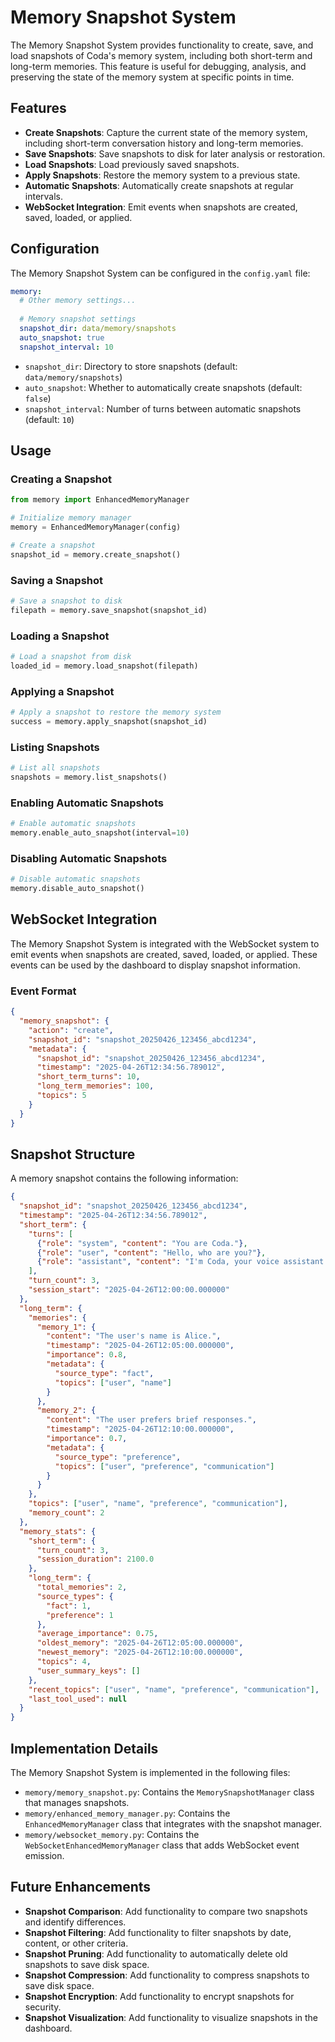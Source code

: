 # Memory Snapshot System

The Memory Snapshot System provides functionality to create, save, and load snapshots of Coda's memory system, including both short-term and long-term memories. This feature is useful for debugging, analysis, and preserving the state of the memory system at specific points in time.

## Features

- **Create Snapshots**: Capture the current state of the memory system, including short-term conversation history and long-term memories.
- **Save Snapshots**: Save snapshots to disk for later analysis or restoration.
- **Load Snapshots**: Load previously saved snapshots.
- **Apply Snapshots**: Restore the memory system to a previous state.
- **Automatic Snapshots**: Automatically create snapshots at regular intervals.
- **WebSocket Integration**: Emit events when snapshots are created, saved, loaded, or applied.

## Configuration

The Memory Snapshot System can be configured in the `config.yaml` file:

```yaml
memory:
  # Other memory settings...
  
  # Memory snapshot settings
  snapshot_dir: data/memory/snapshots
  auto_snapshot: true
  snapshot_interval: 10
```

- `snapshot_dir`: Directory to store snapshots (default: `data/memory/snapshots`)
- `auto_snapshot`: Whether to automatically create snapshots (default: `false`)
- `snapshot_interval`: Number of turns between automatic snapshots (default: `10`)

## Usage

### Creating a Snapshot

```python
from memory import EnhancedMemoryManager

# Initialize memory manager
memory = EnhancedMemoryManager(config)

# Create a snapshot
snapshot_id = memory.create_snapshot()
```

### Saving a Snapshot

```python
# Save a snapshot to disk
filepath = memory.save_snapshot(snapshot_id)
```

### Loading a Snapshot

```python
# Load a snapshot from disk
loaded_id = memory.load_snapshot(filepath)
```

### Applying a Snapshot

```python
# Apply a snapshot to restore the memory system
success = memory.apply_snapshot(snapshot_id)
```

### Listing Snapshots

```python
# List all snapshots
snapshots = memory.list_snapshots()
```

### Enabling Automatic Snapshots

```python
# Enable automatic snapshots
memory.enable_auto_snapshot(interval=10)
```

### Disabling Automatic Snapshots

```python
# Disable automatic snapshots
memory.disable_auto_snapshot()
```

## WebSocket Integration

The Memory Snapshot System is integrated with the WebSocket system to emit events when snapshots are created, saved, loaded, or applied. These events can be used by the dashboard to display snapshot information.

### Event Format

```json
{
  "memory_snapshot": {
    "action": "create",
    "snapshot_id": "snapshot_20250426_123456_abcd1234",
    "metadata": {
      "snapshot_id": "snapshot_20250426_123456_abcd1234",
      "timestamp": "2025-04-26T12:34:56.789012",
      "short_term_turns": 10,
      "long_term_memories": 100,
      "topics": 5
    }
  }
}
```

## Snapshot Structure

A memory snapshot contains the following information:

```json
{
  "snapshot_id": "snapshot_20250426_123456_abcd1234",
  "timestamp": "2025-04-26T12:34:56.789012",
  "short_term": {
    "turns": [
      {"role": "system", "content": "You are Coda."},
      {"role": "user", "content": "Hello, who are you?"},
      {"role": "assistant", "content": "I'm Coda, your voice assistant."}
    ],
    "turn_count": 3,
    "session_start": "2025-04-26T12:00:00.000000"
  },
  "long_term": {
    "memories": {
      "memory_1": {
        "content": "The user's name is Alice.",
        "timestamp": "2025-04-26T12:05:00.000000",
        "importance": 0.8,
        "metadata": {
          "source_type": "fact",
          "topics": ["user", "name"]
        }
      },
      "memory_2": {
        "content": "The user prefers brief responses.",
        "timestamp": "2025-04-26T12:10:00.000000",
        "importance": 0.7,
        "metadata": {
          "source_type": "preference",
          "topics": ["user", "preference", "communication"]
        }
      }
    },
    "topics": ["user", "name", "preference", "communication"],
    "memory_count": 2
  },
  "memory_stats": {
    "short_term": {
      "turn_count": 3,
      "session_duration": 2100.0
    },
    "long_term": {
      "total_memories": 2,
      "source_types": {
        "fact": 1,
        "preference": 1
      },
      "average_importance": 0.75,
      "oldest_memory": "2025-04-26T12:05:00.000000",
      "newest_memory": "2025-04-26T12:10:00.000000",
      "topics": 4,
      "user_summary_keys": []
    },
    "recent_topics": ["user", "name", "preference", "communication"],
    "last_tool_used": null
  }
}
```

## Implementation Details

The Memory Snapshot System is implemented in the following files:

- `memory/memory_snapshot.py`: Contains the `MemorySnapshotManager` class that manages snapshots.
- `memory/enhanced_memory_manager.py`: Contains the `EnhancedMemoryManager` class that integrates with the snapshot manager.
- `memory/websocket_memory.py`: Contains the `WebSocketEnhancedMemoryManager` class that adds WebSocket event emission.

## Future Enhancements

- **Snapshot Comparison**: Add functionality to compare two snapshots and identify differences.
- **Snapshot Filtering**: Add functionality to filter snapshots by date, content, or other criteria.
- **Snapshot Pruning**: Add functionality to automatically delete old snapshots to save disk space.
- **Snapshot Compression**: Add functionality to compress snapshots to save disk space.
- **Snapshot Encryption**: Add functionality to encrypt snapshots for security.
- **Snapshot Visualization**: Add functionality to visualize snapshots in the dashboard.
